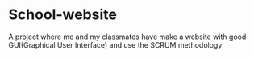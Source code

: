 # School-website
A project where me and my classmates have make a website with good GUI(Graphical User Interface) and use the SCRUM methodology
